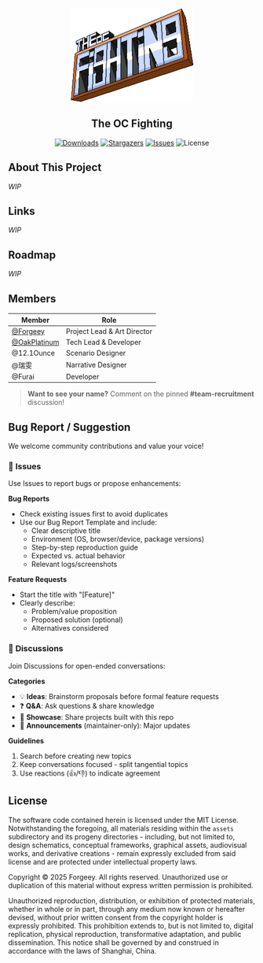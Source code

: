 <div align="center">

![logo](./doc/title.png)
## The OC Fighting

[![Downloads](https://img.shields.io/github/downloads/Forgeey/the-oc-fighting/total)](https://github.com/Forgeey/the-oc-fighting/releases) [![Stargazers](https://img.shields.io/github/stars/Forgeey/the-oc-fighting?style=social)](https://github.com/Forgeey/the-oc-fighting) [![Issues](https://img.shields.io/github/issues/Forgeey/the-oc-fighting)](https://github.com/Forgeey/the-oc-fighting/issues) ![License](https://img.shields.io/github/license/Forgeey/the-oc-fighting)
</div>

## About This Project
_WIP_

## Links
_WIP_

## Roadmap
_WIP_

## Members

| Member            | Role                     |
|-------------------|--------------------------|
| [@Forgeey](https://b23.tv/1Mjs3qK)          | Project Lead & Art Director   |
| [@OakPlatinum](https://github.com/OakPlatinum)      | Tech Lead & Developer    |
| @12.1Ounce        | Scenario Designer        |
| @瑞雯              | Narrative Designer       |
| @Furai            | Developer                | 

> **Want to see your name?** Comment on the pinned **#team-recruitment** discussion!

## Bug Report / Suggestion
We welcome community contributions and value your voice!

### 🐛 **Issues**  
Use Issues to report bugs or propose enhancements:  

**Bug Reports**  
- Check existing issues first to avoid duplicates  
- Use our Bug Report Template and include:  
  - Clear descriptive title  
  - Environment (OS, browser/device, package versions)  
  - Step-by-step reproduction guide  
  - Expected vs. actual behavior  
  - Relevant logs/screenshots  

**Feature Requests**  
- Start the title with "[Feature]"  
- Clearly describe:  
  - Problem/value proposition  
  - Proposed solution (optional)  
  - Alternatives considered  

### 💬 **Discussions**  
Join Discussions for open-ended conversations:  

**Categories**  
- 💡 **Ideas**: Brainstorm proposals before formal feature requests  
- ❓ **Q&A**: Ask questions & share knowledge  
- 🎨 **Showcase**: Share projects built with this repo  
- 📢 **Announcements** (maintainer-only): Major updates  

**Guidelines**  
1. Search before creating new topics  
2. Keep conversations focused - split tangential topics  
3. Use reactions (👍/👎) to indicate agreement 

## License
The software code contained herein is licensed under the MIT License. Notwithstanding the foregoing, all materials residing within the `assets` subdirectory and its progeny directories - including, but not limited to, design schematics, conceptual frameworks, graphical assets, audiovisual works, and derivative creations - remain expressly excluded from said license and are protected under intellectual property laws.

Copyright © 2025 Forgeey. All rights reserved. Unauthorized use or duplication of this material without express written permission is prohibited.

Unauthorized reproduction, distribution, or exhibition of protected materials, whether in whole or in part, through any medium now known or hereafter devised, without prior written consent from the copyright holder is expressly prohibited. This prohibition extends to, but is not limited to, digital replication, physical reproduction, transformative adaptation, and public dissemination. This notice shall be governed by and construed in accordance with the laws of Shanghai, China.
